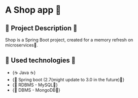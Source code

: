 # A Shop app 🏪
## :pencil: Project Description :pencil:
Shop is a Spring Boot project, created for a memory refresh on microservices🧱.
## :hammer: Used technologies :hammer:
*   {☕ Java ☕}
*   {🍃 Spring boot (2.7(might update to 3.0 in the future)🍃} 
*   {🐬 RDBMS - MySQL🐬} 
*   {🍃 DBMS - MongoDB🍃} 

